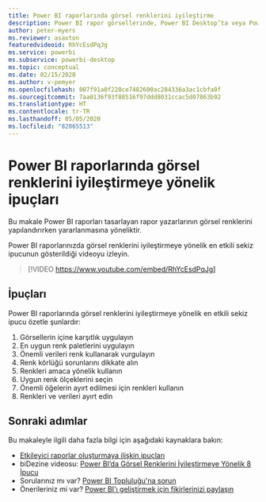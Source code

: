 ```yaml
---
title: Power BI raporlarında görsel renklerini iyileştirme
description: Power BI rapor görsellerinde, Power BI Desktop’ta veya Power BI hizmetinde görsel renklerini iyileştirmeye yönelik sekiz ipucu.
author: peter-myers
ms.reviewer: asaxton
featuredvideoid: RhYcEsdPqJg
ms.service: powerbi
ms.subservice: powerbi-desktop
ms.topic: conceptual
ms.date: 02/15/2020
ms.author: v-pemyer
ms.openlocfilehash: 007f91a0f220ce7482600ac284336a3ac1cbfa0f
ms.sourcegitcommit: 7aa0136f93f88516f97ddd8031ccac5d07863b92
ms.translationtype: HT
ms.contentlocale: tr-TR
ms.lasthandoff: 05/05/2020
ms.locfileid: "82065513"
---
```

# <a name="tips-to-optimize-visual-colors-in-power-bi-reports"></a>Power BI raporlarında görsel renklerini iyileştirmeye yönelik ipuçları

Bu makale Power BI raporları tasarlayan rapor yazarlarının görsel renklerini yapılandırırken yararlanmasına yöneliktir.

Power BI raporlarınızda görsel renklerini iyileştirmeye yönelik en etkili sekiz ipucunun gösterildiği videoyu izleyin.

> [!VIDEO https://www.youtube.com/embed/RhYcEsdPqJg]

## <a name="tips"></a>İpuçları

Power BI raporlarında görsel renklerini iyileştirmeye yönelik en etkili sekiz ipucu özetle şunlardır:

1. Görsellerin içine karşıtlık uygulayın
1. En uygun renk paletlerini uygulayın
1. Önemli verileri renk kullanarak vurgulayın
1. Renk körlüğü sorunlarını dikkate alın
1. Renkleri amaca yönelik kullanın
1. Uygun renk ölçeklerini seçin
1. Önemli öğelerin ayırt edilmesi için renkleri kullanın
1. Renkleri ve verileri ayırt edin

## <a name="next-steps"></a>Sonraki adımlar

Bu makaleyle ilgili daha fazla bilgi için aşağıdaki kaynaklara bakın:

- [Etkileyici raporlar oluşturmaya ilişkin ipuçları](../desktop-tips-and-tricks-for-creating-reports.md)
- biDezine videosu: [Power BI’da Görsel Renklerini İyileştirmeye Yönelik 8 İpucu](https://www.youtube.com/watch?v=RhYcEsdPqJg)
- Sorularınız mı var? [Power BI Topluluğu'na sorun](https://community.powerbi.com/)
- Önerileriniz mi var? [Power BI'ı geliştirmek için fikirlerinizi paylaşın](https://ideas.powerbi.com)
